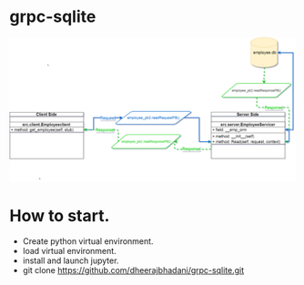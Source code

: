 # grpc-sqlite

![alt overview](grpc-sqlite.png)


# How to start.
- Create python virtual environment.
- load virtual environment.
- install and launch jupyter.
- git clone https://github.com/dheerajbhadani/grpc-sqlite.git

